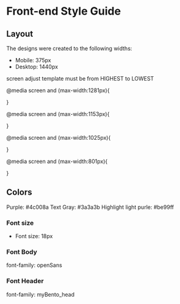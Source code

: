 # Front-end Style Guide

## Layout

The designs were created to the following widths:

- Mobile: 375px
- Desktop: 1440px

screen adjust template
must be from HIGHEST to LOWEST

@media screen and (max-width:1281px){

}

@media screen and (max-width:1153px){

}

@media screen and (max-width:1025px){

}

@media screen and (max-width:801px){

}

## Colors
Purple: #4c008a
Text Gray: #3a3a3b
Highlight light purle: #be99ff

### Font size
- Font size: 18px

### Font Body
 font-family: openSans

### Font Header
  font-family: myBento_head